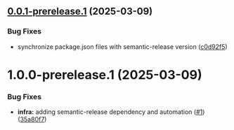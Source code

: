 ## [0.0.1-prerelease.1](https://github.com/IainDavis-dev/docusaurus-extensions/compare/v0.0.0...v0.0.1-prerelease.1) (2025-03-09)


### Bug Fixes

* synchronize package.json files with semantic-release version ([c0d92f5](https://github.com/IainDavis-dev/docusaurus-extensions/commit/c0d92f5a5908c78ba9e9b45400a7f2355cc3a59b))

# 1.0.0-prerelease.1 (2025-03-09)


### Bug Fixes

* **infra:** adding semantic-release dependency and automation ([#1](https://github.com/IainDavis-dev/docusaurus-extensions/issues/1)) ([35a80f7](https://github.com/IainDavis-dev/docusaurus-extensions/commit/35a80f7f3cc288e966b078a2fa24b472d909ea76))
